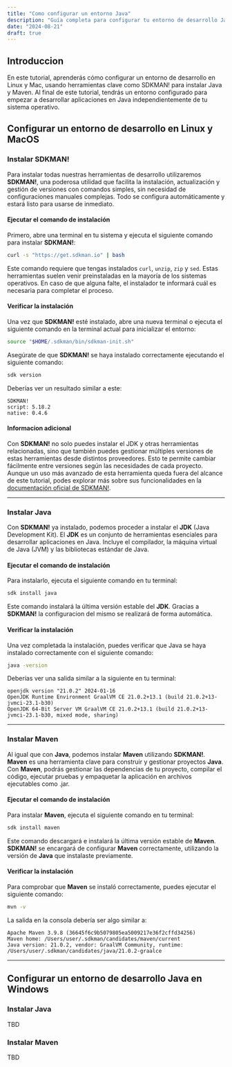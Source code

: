 ```yaml
---
title: "Como configurar un entorno Java"
description: "Guía completa para configurar tu entorno de desarrollo Java. Desde la instalación del JDK hasta la creación de proyectos avanzados, aquí encontrarás todo lo que necesitas para comenzar a programar en Java."
date: "2024-08-21"
draft: true
---
```


## Introduccion

En este tutorial, aprenderás cómo configurar un entorno de desarrollo en Linux y Mac, usando herramientas clave como SDKMAN! para instalar Java y Maven. Al final de este tutorial, tendrás un entorno configurado para empezar a desarrollar aplicaciones en Java independientemente de tu sistema operativo.

## Configurar un entorno de desarrollo en Linux y MacOS

### Instalar SDKMAN!

Para instalar todas nuestras herramientas de desarrollo utilizaremos **SDKMAN!**, una poderosa utilidad que facilita la instalación, actualización y gestión de versiones con comandos simples, sin necesidad de configuraciones manuales complejas. Todo se configura automáticamente y estará listo para usarse de inmediato.

#### Ejecutar el comando de instalación

Primero, abre una terminal en tu sistema y ejecuta el siguiente comando para instalar **SDKMAN!**:

```bash
curl -s "https://get.sdkman.io" | bash
```

Este comando requiere que tengas instalados `curl`, `unzip`, `zip` y `sed`. Estas herramientas suelen venir preinstaladas en la mayoría de los sistemas operativos. En caso de que alguna falte, el instalador te informará cuál es necesaria para completar el proceso.

#### Verificar la instalación

Una vez que **SDKMAN!** esté instalado, abre una nueva terminal o ejecuta el siguiente comando en la terminal actual para inicializar el entorno:

```bash
source "$HOME/.sdkman/bin/sdkman-init.sh"
```

Asegúrate de que **SDKMAN!** se haya instalado correctamente ejecutando el siguiente comando:

```bash
sdk version
```

Deberías ver un resultado similar a este:

```
SDKMAN!
script: 5.18.2
native: 0.4.6
```

#### Informacion adicional

Con **SDKMAN!** no solo puedes instalar el JDK y otras herramientas relacionadas, sino que también puedes gestionar múltiples versiones de estas herramientas desde distintos proveedores. Esto te permite cambiar fácilmente entre versiones según las necesidades de cada proyecto. Aunque un uso más avanzado de esta herramienta queda fuera del alcance de este tutorial, podes explorar más sobre sus funcionalidades en la [documentación oficial de SDKMAN!](https://sdkman.io/).

---

### Instalar Java

Con **SDKMAN!** ya instalado, podemos proceder a instalar el **JDK** (Java Development Kit). El **JDK** es un conjunto de herramientas esenciales para desarrollar aplicaciones en Java. Incluye el compilador, la máquina virtual de Java (JVM) y las bibliotecas estándar de Java.

#### Ejecutar el comando de instalación

Para instalarlo, ejecuta el siguiente comando en tu terminal:

```bash
sdk install java
```

Este comando instalará la última versión estable del **JDK**. Gracias a **SDKMAN!** la configuracion del mismo se realizará de forma automática.

#### Verificar la instalación

Una vez completada la instalación, puedes verificar que Java se haya instalado correctamente con el siguiente comando:

```bash
java -version
```

Deberías ver una salida similar a la siguiente en tu terminal:

```
openjdk version "21.0.2" 2024-01-16
OpenJDK Runtime Environment GraalVM CE 21.0.2+13.1 (build 21.0.2+13-jvmci-23.1-b30)
OpenJDK 64-Bit Server VM GraalVM CE 21.0.2+13.1 (build 21.0.2+13-jvmci-23.1-b30, mixed mode, sharing)
```

---

### Instalar Maven

Al igual que con **Java**, podemos instalar **Maven** utilizando **SDKMAN!**. **Maven** es una herramienta clave para construir y gestionar proyectos **Java**. Con **Maven**, podrás gestionar las dependencias de tu proyecto, compilar el código, ejecutar pruebas y empaquetar la aplicación en archivos ejecutables como .jar.

#### Ejecutar el comando de instalación

Para instalar **Maven**, ejecuta el siguiente comando en tu terminal:

```bash
sdk install maven
```

Este comando descargará e instalará la última versión estable de **Maven**. **SDKMAN!** se encargará de configurar **Maven** correctamente, utilizando la versión de **Java** que instalaste previamente.

#### Verificar la instalación

Para comprobar que **Maven** se instaló correctamente, puedes ejecutar el siguiente comando:

```bash
mvn -v
```

La salida en la consola debería ser algo similar a:

```
Apache Maven 3.9.8 (36645f6c9b5079805ea5009217e36f2cffd34256)
Maven home: /Users/user/.sdkman/candidates/maven/current
Java version: 21.0.2, vendor: GraalVM Community, runtime: /Users/user/.sdkman/candidates/java/21.0.2-graalce
```

---

## Configurar un entorno de desarrollo Java en Windows

### Instalar Java

TBD

### Instalar Maven

TBD

```

```
